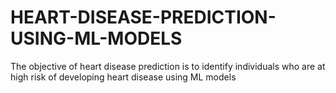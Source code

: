 # HEART-DISEASE-PREDICTION-USING-ML-MODELS
The objective of heart disease prediction is to identify individuals who are at high risk of developing heart disease using ML models
